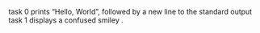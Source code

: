task 0 prints “Hello, World”, followed by a new line to the standard output
task 1 displays a confused smiley .
